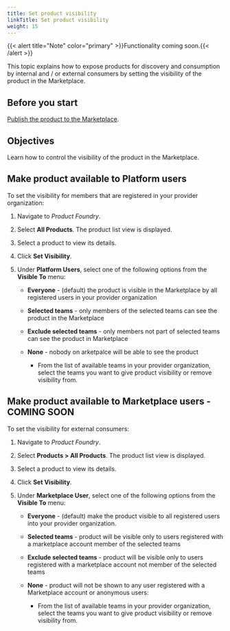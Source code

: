 ```yaml
---
title: Set product visibility
linkTitle: Set product visibility
weight: 15
---
```


{{< alert title="Note" color="primary" >}}Functionality coming soon.{{< /alert >}}

This topic explains how to expose products for discovery and consumption by internal and / or external consumers by setting the visibility of the product in the Marketplace.

## Before you start

[Publish the product to the Marketplace](/docs/manage_marketplace/publish_to_marketplace/).

## Objectives

Learn how to control the visibility of the product in the Marketplace.

## Make product available to Platform users

To set the visibility for members that are registered in your provider organization:

1. Navigate to *Product Foundry*.
2. Select **All Products**. The product list view is displayed.
3. Select a product to view its details.
4. Click **Set Visibility**.
5. Under **Platform Users**, select one of the following options from the **Visible To** menu:

    * **Everyone** - (default) the product is visible in the Marketplace by all registered users in your provider organization
    * **Selected teams** - only members of the selected teams can see the product in the Marketplace
    * **Exclude selected teams** - only members not part of selected teams can see the product in Marketplace
    * **None** - nobody on arketpalce will be able to see the product

        * From the list of available teams in your provider organization, select the teams you want to give product visibility or remove visibility from.

## Make product available to Marketplace users - COMING SOON

To set the visibility for external consumers:

1. Navigate to *Product Foundry*.
2. Select **Products > All Products**. The product list view is displayed.
3. Select a product to view its details.
4. Click **Set Visibility**.
5. Under **Marketplace User**, select one of the following options from the **Visible To** menu:

    * **Everyone** - (default) make the product visible to all registered users into your provider organization.
    * **Selected teams** - product will be visible only to users registered with a marketplace account member of the selected teams
    * **Exclude selected teams** - product will be visible only to users registered with a marketplace account not member of the selected teams
    * **None** - product will not be shown to any user registered with a Marketplace account or anonymous users:

        * From the list of available teams in your provider organization, select the teams you want to give product visibility or remove visibility from.
